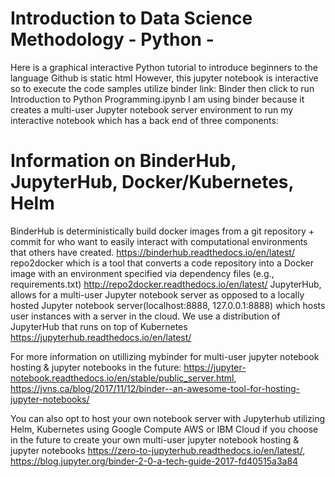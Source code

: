 # Introduction to Data Science Methodology - Python - 

Here is a graphical interactive Python tutorial to introduce beginners to the language 
Github is static html 
However, this jupyter notebook is interactive so to execute the code samples utilize binder link: 
Binder then click to run Introduction to Python Programming.ipynb I am using binder because it creates a multi-user Jupyter notebook server environment to run my interactive notebook which has a back end of three components:




# Information on BinderHub, JupyterHub, Docker/Kubernetes, Helm
BinderHub is deterministically build docker images from a git repository + commit for who want to easily interact with computational environments that others have created. https://binderhub.readthedocs.io/en/latest/
repo2docker which is a tool that converts a code repository into a Docker image with an environment specified via dependency files (e.g., requirements.txt) http://repo2docker.readthedocs.io/en/latest/
JupyterHub, allows for a multi-user Jupyter notebook server as opposed to a locally hosted Jupyter notebook server(localhost:8888, 127.0.0.1:8888) which hosts user instances with a server in the cloud. We use a distribution of JupyterHub that runs on top of Kubernetes https://jupyterhub.readthedocs.io/en/latest/



For more information on utillizing mybinder for multi-user jupyter notebook hosting & jupyter notebooks in the future: https://jupyter-notebook.readthedocs.io/en/stable/public_server.html,  https://jvns.ca/blog/2017/11/12/binder--an-awesome-tool-for-hosting-jupyter-notebooks/

You can also opt to host your own notebook server with Jupyterhub utilizing Helm, Kubernetes using Google Compute AWS or IBM Cloud if you choose in the future to create your own multi-user jupyter notebook hosting & jupyter notebooks https://zero-to-jupyterhub.readthedocs.io/en/latest/, https://blog.jupyter.org/binder-2-0-a-tech-guide-2017-fd40515a3a84
